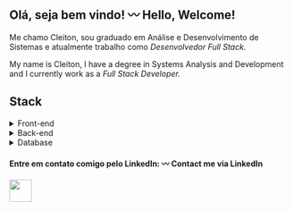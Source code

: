 ## Olá, seja bem vindo! 〰 Hello, Welcome!

Me chamo Cleiton, sou graduado em Análise e Desenvolvimento de Sistemas e atualmente trabalho como <i>Desenvolvedor Full Stack.</i>

My name is Cleiton, I have a degree in Systems Analysis and Development and I currently work as a <i>Full Stack Developer.</i>

## Stack

<details>
<summary>Front-end</summary>

&nbsp;

<div>
  <img src="https://skillicons.dev/icons?i=react,next,typescript,tailwind,sass,styledcomponents,bootstrap" />  
</div>

###### React Native/JS, NextJS, TypeScript, Tailwind, Sass, Styled Components, Bootstrap.

</details>

<details>
<summary>Back-end</summary>

&nbsp;

<div>
  <img src="https://skillicons.dev/icons?i=nodejs,express,php" />  
</div>

###### NodeJS, Express, PHP.

</details>

<details>
<summary>Database</summary>

&nbsp;

<div>
  <img src="https://skillicons.dev/icons?i=mongo,mysql" />  
</div>

###### MongoDB, MySql

</details>

#### Entre em contato comigo pelo LinkedIn: 〰 Contact me via LinkedIn

<a href="https://linkedin.com/in/cleitonsalvagni" target="_blank">
<img src="https://skillicons.dev/icons?i=linkedin" href='www.linkedin.com/in/cleitonsalvagni' width='40' height='40' />
</a>
